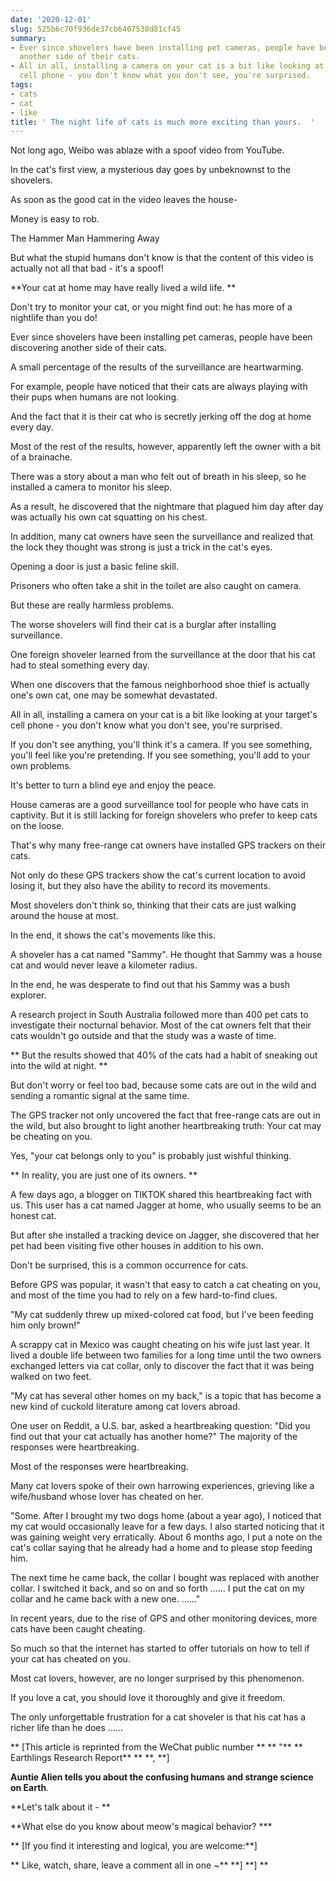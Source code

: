 ```yaml
---
date: '2020-12-01'
slug: 525b6c70f936de37cb6407538d81cf45
summary:
- Ever since shovelers have been installing pet cameras, people have been discovering
  another side of their cats.
- All in all, installing a camera on your cat is a bit like looking at your target's
  cell phone - you don't know what you don't see, you're surprised.
tags:
- cats
- cat
- like
title: ' The night life of cats is much more exciting than yours.  '
---
```


 Not long ago, Weibo was ablaze with a spoof video from YouTube.

In the cat's first view, a mysterious day goes by unbeknownst to the shovelers.

As soon as the good cat in the video leaves the house-

Money is easy to rob.

The Hammer Man Hammering Away

But what the stupid humans don't know is that the content of this video is actually not all that bad - it's a spoof!

**Your cat at home may have really lived a wild life. **

Don't try to monitor your cat, or you might find out: he has more of a nightlife than you do!

Ever since shovelers have been installing pet cameras, people have been discovering another side of their cats.

A small percentage of the results of the surveillance are heartwarming.

For example, people have noticed that their cats are always playing with their pups when humans are not looking.

And the fact that it is their cat who is secretly jerking off the dog at home every day.

Most of the rest of the results, however, apparently left the owner with a bit of a brainache.

There was a story about a man who felt out of breath in his sleep, so he installed a camera to monitor his sleep.

As a result, he discovered that the nightmare that plagued him day after day was actually his own cat squatting on his chest.

In addition, many cat owners have seen the surveillance and realized that the lock they thought was strong is just a trick in the cat's eyes.

Opening a door is just a basic feline skill.

Prisoners who often take a shit in the toilet are also caught on camera.

But these are really harmless problems.

The worse shovelers will find their cat is a burglar after installing surveillance.

One foreign shoveler learned from the surveillance at the door that his cat had to steal something every day.

When one discovers that the famous neighborhood shoe thief is actually one's own cat, one may be somewhat devastated.

All in all, installing a camera on your cat is a bit like looking at your target's cell phone - you don't know what you don't see, you're surprised.

If you don't see anything, you'll think it's a camera. If you see something, you'll feel like you're pretending. If you see something, you'll add to your own problems.

It's better to turn a blind eye and enjoy the peace.

House cameras are a good surveillance tool for people who have cats in captivity. But it is still lacking for foreign shovelers who prefer to keep cats on the loose.

That's why many free-range cat owners have installed GPS trackers on their cats.

Not only do these GPS trackers show the cat's current location to avoid losing it, but they also have the ability to record its movements.

Most shovelers don't think so, thinking that their cats are just walking around the house at most.

In the end, it shows the cat's movements like this.

A shoveler has a cat named "Sammy". He thought that Sammy was a house cat and would never leave a kilometer radius.

In the end, he was desperate to find out that his Sammy was a bush explorer.

A research project in South Australia followed more than 400 pet cats to investigate their nocturnal behavior. Most of the cat owners felt that their cats wouldn't go outside and that the study was a waste of time.

** But the results showed that 40% of the cats had a habit of sneaking out into the wild at night. **

But don't worry or feel too bad, because some cats are out in the wild and sending a romantic signal at the same time.

The GPS tracker not only uncovered the fact that free-range cats are out in the wild, but also brought to light another heartbreaking truth: Your cat may be cheating on you.

Yes, "your cat belongs only to you" is probably just wishful thinking.

** In reality, you are just one of its owners. **

A few days ago, a blogger on TIKTOK shared this heartbreaking fact with us. This user has a cat named Jagger at home, who usually seems to be an honest cat.

But after she installed a tracking device on Jagger, she discovered that her pet had been visiting five other houses in addition to his own.

Don't be surprised, this is a common occurrence for cats.

Before GPS was popular, it wasn't that easy to catch a cat cheating on you, and most of the time you had to rely on a few hard-to-find clues.

"My cat suddenly threw up mixed-colored cat food, but I've been feeding him only brown!"

A scrappy cat in Mexico was caught cheating on his wife just last year. It lived a double life between two families for a long time until the two owners exchanged letters via cat collar, only to discover the fact that it was being walked on two feet.

"My cat has several other homes on my back," is a topic that has become a new kind of cuckold literature among cat lovers abroad.

One user on Reddit, a U.S. bar, asked a heartbreaking question: "Did you find out that your cat actually has another home?" The majority of the responses were heartbreaking.

Most of the responses were heartbreaking.

Many cat lovers spoke of their own harrowing experiences, grieving like a wife/husband whose lover has cheated on her.

"Some. After I brought my two dogs home (about a year ago), I noticed that my cat would occasionally leave for a few days. I also started noticing that it was gaining weight very erratically.
About 6 months ago, I put a note on the cat's collar saying that he already had a home and to please stop feeding him.

The next time he came back, the collar I bought was replaced with another collar. I switched it back, and so on and so forth ...... I put the cat on my collar and he came back with a new one. ......"

In recent years, due to the rise of GPS and other monitoring devices, more cats have been caught cheating.

So much so that the internet has started to offer tutorials on how to tell if your cat has cheated on you.

Most cat lovers, however, are no longer surprised by this phenomenon.

If you love a cat, you should love it thoroughly and give it freedom.

The only unforgettable frustration for a cat shoveler is that his cat has a richer life than he does ......

** [This article is reprinted from the WeChat public number ** ** "** ** Earthlings Research Report** ** **, **]

**Auntie Alien tells you about the confusing humans and strange science on Earth**.

**Let's talk about it - **

**What else do you know about meow's magical behavior? ***

** [If you find it interesting and logical, you are welcome:**]

** Like, watch, share, leave a comment all in one ~** **] **] **

 
        